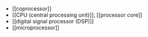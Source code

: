 - [[coprocessor]]
- [[CPU (central processing unit)]]; [[processor core]]
- [[digital signal processor (DSP)]]
- [[microprocessor]]

